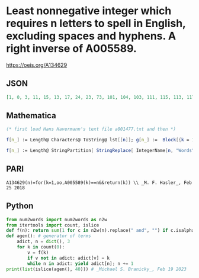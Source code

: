 # Least nonnegative integer which requires n letters to spell in English, excluding spaces and hyphens\. A right inverse of A005589\.
https://oeis.org/A134629
## JSON
```JSON
[1, 0, 3, 11, 15, 13, 17, 24, 23, 73, 101, 104, 103, 111, 115, 113, 117, 124, 123, 173, 323, 373, 1104, 1103, 1111, 1115, 1113, 1117, 1124, 1123, 1173, 1323, 1373, 3323, 3373, 11373, 13323, 13373, 17373, 23323, 23373, 73373, 101373, 103323, 103373, 111373, 113323, 113373, 117373, 123323, 123373]
```
## Mathematica
```Mathematica
(* first load Hans Havermann's text file a001477.txt and then *)
```
```Mathematica
f[n_] := Length@ Characters@ ToString@ lst[[n]]; g[n_] :=  Block[{k = 1}, While[ f[k] != n, k++]; k]; Array[g, 41, 3] - 1 (* _Robert G. Wilson v_, May 26 2013 *)
```
```Mathematica
f[n_] := Length@ StringPartition[ StringReplace[ IntegerName[n, "Words"], ", " | " " | "\[Hyphen]" -> ""], 1] (* after Giovanni Resta in A005589 *); t[_] := 0; k = 1; While[k < 174000, a = f@k; If[t[a] == 0, t[a] = k]; k++]; t[4] = 0 (* only {0, 4, 5 & 9} have just four letters *); t@# & /@ Range[3, 54] (* _Robert G. Wilson v_, May 25 2018 *)
```
## PARI
```PARI
A134629(n)=for(k=1,oo,A005589(k)==n&&return(k)) \\ _M. F. Hasler_, Feb 25 2018
```
## Python
```Python
from num2words import num2words as n2w
from itertools import count, islice
def f(n): return sum(1 for c in n2w(n).replace(" and", "") if c.isalpha())
def agen(): # generator of terms
    adict, n = dict(), 3
    for k in count(0):
        v = f(k)
        if v not in adict: adict[v] = k
        while n in adict: yield adict[n]; n += 1
print(list(islice(agen(), 40))) # _Michael S. Branicky_, Feb 19 2023
```
